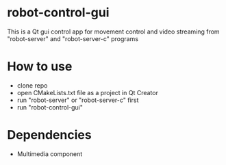 # robot-control-gui
This is a Qt gui control app for movement control and video streaming from "robot-server" and "robot-server-c" programs

# How to use
- clone repo
- open CMakeLists.txt file as a project in Qt Creator
- run "robot-server" or "robot-server-c" first
- run "robot-control-gui"

# Dependencies
- Multimedia component
